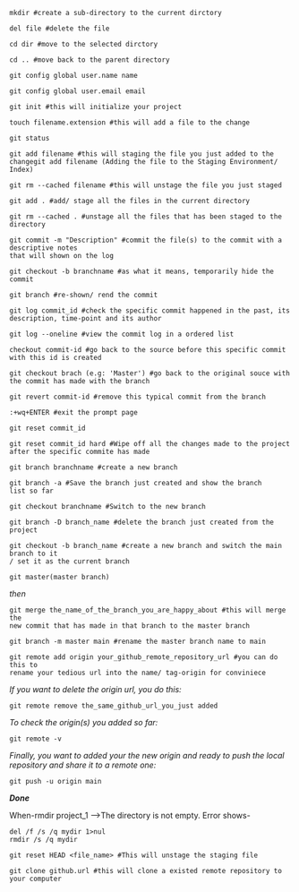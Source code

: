 ```
mkdir #create a sub-directory to the current dirctory
```

```
del file #delete the file
```

```
cd dir #move to the selected dirctory
```

```
cd .. #move back to the parent directory
```

```
git config global user.name name
```

```
git config global user.email email
```

```
git init #this will initialize your project
```

```
touch filename.extension #this will add a file to the change
```

```
git status
```

```
git add filename #this will staging the file you just added to the changegit add filename (Adding the file to the Staging Environment/ Index)
```

```
git rm --cached filename #this will unstage the file you just staged
```

```
git add . #add/ stage all the files in the current directory
```

```
git rm --cached . #unstage all the files that has been staged to the directory
```

```
git commit -m "Description" #commit the file(s) to the commit with a descriptive notes
that will shown on the log
```

```
git checkout -b branchname #as what it means, temporarily hide the commit
```

```
git branch #re-shown/ rend the commit
```

```
git log commit_id #check the specific commit happened in the past, its description, time-point and its author
```

```
git log --oneline #view the commit log in a ordered list
```

```
checkout commit-id #go back to the source before this specific commit with this id is created
```

```
git checkout brach (e.g: 'Master') #go back to the original souce with the commit has made with the branch
```

```
git revert commit-id #remove this typical commit from the branch
```

```
:+wq+ENTER #exit the prompt page
```

```
git reset commit_id
```

```
git reset commit_id hard #Wipe off all the changes made to the project after the specific commite has made
```

```
git branch branchname #create a new branch
```

```
git branch -a #Save the branch just created and show the branch
list so far
```

```
git checkout branchname #Switch to the new branch
```

```
git branch -D branch_name #delete the branch just created from the project
```

```
git checkout -b branch_name #create a new branch and switch the main branch to it
/ set it as the current branch
```

```
git master(master branch)
```

*then*

```
git merge the_name_of_the_branch_you_are_happy_about #this will merge the
new commit that has made in that branch to the master branch
```

```
git branch -m master main #rename the master branch name to main
```

```
git remote add origin your_github_remote_repository_url #you can do this to 
rename your tedious url into the name/ tag-origin for conviniece
```

*If you want to delete the origin url, you do this:*

```
git remote remove the_same_github_url_you_just added
```

*To check the origin(s) you added so far:*

```
git remote -v
```

*Finally, you want to added your the new origin and ready to push the local repository and share it to a remote one:*

```
git push -u origin main
```

***Done***

When-rmdir project_1 -->The directory is not empty. Error shows-

```
del /f /s /q mydir 1>nul
rmdir /s /q mydir
```

```
git reset HEAD <file_name> #This will unstage the staging file
```

```
git clone github.url #this will clone a existed remote repository to your computer
```

```

```
